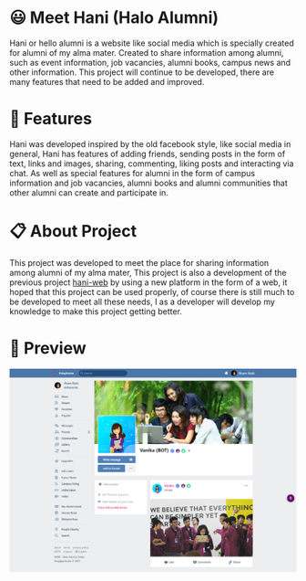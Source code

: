 # 😃 Meet Hani (Halo Alumni)
Hani or hello alumni is a website like social media which is specially created for alumni of my alma mater.
Created to share information among alumni, such as event information, job vacancies, alumni books, campus news and other information. 
This project will continue to be developed, there are many features that need to be added and improved. 

# 💫 Features 
Hani was developed inspired by the old facebook style, like social media in general,
Hani has features of adding friends, sending posts in the form of text, links and images, sharing,
commenting, liking posts and interacting via chat.
As well as special features for alumni in the form of campus information and job vacancies,
alumni books and alumni communities that other alumni can create and participate in.

# 📋 About Project
This project was developed to meet the place for sharing information among alumni of my alma mater,
This project is also a development of the previous project [hani-web](https://github.com/IlhamriSKY/Hani-halo-alumni-Web)
by using a new platform in the form of a web, it hoped that this project can be used properly,
of course there is still much to be developed to meet all these needs,
I as a developer will develop my knowledge to make this project getting better.

# 📸 Preview
<img src="/img/preview.png">
